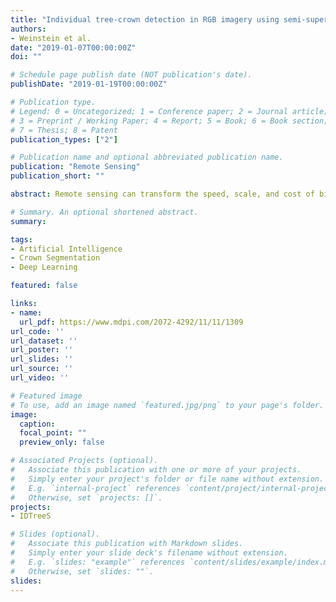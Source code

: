 ```yaml
---
title: "Individual tree-crown detection in RGB imagery using semi-supervised deep learning neural networks"
authors:
- Weinstein et al.
date: "2019-01-07T00:00:00Z"
doi: ""

# Schedule page publish date (NOT publication's date).
publishDate: "2019-01-19T00:00:00Z"

# Publication type.
# Legend: 0 = Uncategorized; 1 = Conference paper; 2 = Journal article;
# 3 = Preprint / Working Paper; 4 = Report; 5 = Book; 6 = Book section;
# 7 = Thesis; 8 = Patent
publication_types: ["2"]

# Publication name and optional abbreviated publication name.
publication: "Remote Sensing"
publication_short: ""

abstract: Remote sensing can transform the speed, scale, and cost of biodiversity and forestry surveys. Data acquisition currently outpaces the ability to identify individual organisms in high resolution imagery. We outline an approach for identifying tree-crowns in RGB imagery while using a semi-supervised deep learning detection network. Individual crown delineation has been a long-standing challenge in remote sensing and available algorithms produce mixed results. We show that deep learning models can leverage existing Light Detection and Ranging (LIDAR)-based unsupervised delineation to generate trees that are used for training an initial RGB crown detection model. Despite limitations in the original unsupervised detection approach, this noisy training data may contain information from which the neural network can learn initial tree features. We then refine the initial model using a small number of higher-quality hand-annotated RGB images. We validate our proposed approach while using an open-canopy site in the National Ecological Observation Network. Our results show that a model using 434,551 self-generated trees with the addition of 2848 hand-annotated trees yields accurate predictions in natural landscapes. Using an intersection-over-union threshold of 0.5, the full model had an average tree crown recall of 0.69, with a precision of 0.61 for the visually-annotated data. The model had an average tree detection rate of 0.82 for the field collected stems. The addition of a small number of hand-annotated trees improved the performance over the initial self-supervised model.

# Summary. An optional shortened abstract.
summary:

tags:
- Artificial Intelligence
- Crown Segmentation
- Deep Learning

featured: false

links:
- name:
  url_pdf: https://www.mdpi.com/2072-4292/11/11/1309
url_code: ''
url_dataset: ''
url_poster: ''
url_slides: ''
url_source: ''
url_video: ''

# Featured image
# To use, add an image named `featured.jpg/png` to your page's folder.
image:
  caption:
  focal_point: ""
  preview_only: false

# Associated Projects (optional).
#   Associate this publication with one or more of your projects.
#   Simply enter your project's folder or file name without extension.
#   E.g. `internal-project` references `content/project/internal-project/index.md`.
#   Otherwise, set `projects: []`.
projects:
- IDTreeS

# Slides (optional).
#   Associate this publication with Markdown slides.
#   Simply enter your slide deck's filename without extension.
#   E.g. `slides: "example"` references `content/slides/example/index.md`.
#   Otherwise, set `slides: ""`.
slides:
---
```

